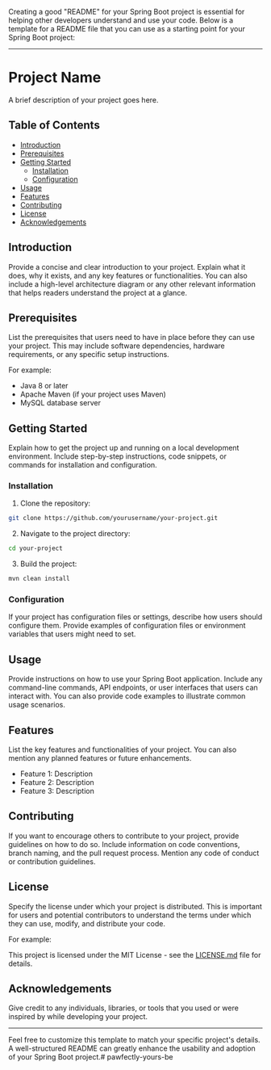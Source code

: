 Creating a good "README" for your Spring Boot project is essential for helping other developers understand and use your code. Below is a template for a README file that you can use as a starting point for your Spring Boot project:

---

# Project Name

A brief description of your project goes here.

## Table of Contents

- [Introduction](#introduction)
- [Prerequisites](#prerequisites)
- [Getting Started](#getting-started)
  - [Installation](#installation)
  - [Configuration](#configuration)
- [Usage](#usage)
- [Features](#features)
- [Contributing](#contributing)
- [License](#license)
- [Acknowledgements](#acknowledgements)

## Introduction

Provide a concise and clear introduction to your project. Explain what it does, why it exists, and any key features or functionalities. You can also include a high-level architecture diagram or any other relevant information that helps readers understand the project at a glance.

## Prerequisites

List the prerequisites that users need to have in place before they can use your project. This may include software dependencies, hardware requirements, or any specific setup instructions.

For example:

- Java 8 or later
- Apache Maven (if your project uses Maven)
- MySQL database server

## Getting Started

Explain how to get the project up and running on a local development environment. Include step-by-step instructions, code snippets, or commands for installation and configuration.

### Installation

1. Clone the repository:

```bash
git clone https://github.com/yourusername/your-project.git
```

2. Navigate to the project directory:

```bash
cd your-project
```

3. Build the project:

```bash
mvn clean install
```

### Configuration

If your project has configuration files or settings, describe how users should configure them. Provide examples of configuration files or environment variables that users might need to set.

## Usage

Provide instructions on how to use your Spring Boot application. Include any command-line commands, API endpoints, or user interfaces that users can interact with. You can also provide code examples to illustrate common usage scenarios.

## Features

List the key features and functionalities of your project. You can also mention any planned features or future enhancements.

- Feature 1: Description
- Feature 2: Description
- Feature 3: Description

## Contributing

If you want to encourage others to contribute to your project, provide guidelines on how to do so. Include information on code conventions, branch naming, and the pull request process. Mention any code of conduct or contribution guidelines.

## License

Specify the license under which your project is distributed. This is important for users and potential contributors to understand the terms under which they can use, modify, and distribute your code.

For example:

This project is licensed under the MIT License - see the [LICENSE.md](LICENSE.md) file for details.

## Acknowledgements

Give credit to any individuals, libraries, or tools that you used or were inspired by while developing your project.

---

Feel free to customize this template to match your specific project's details. A well-structured README can greatly enhance the usability and adoption of your Spring Boot project.# pawfectly-yours-be
